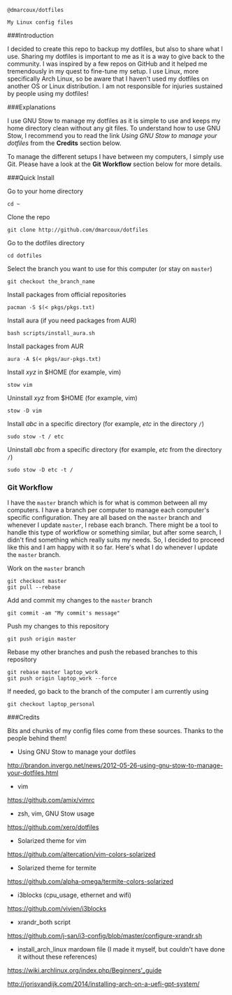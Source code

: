 ```
@dmarcoux/dotfiles

My Linux config files
```

###Introduction

I decided to create this repo to backup my dotfiles, but also to share what I use. Sharing my dotfiles is important to me as it is a way to give back to the community. I was inspired by a few repos on GitHub and it helped me tremendously in my quest to fine-tune my setup. I use Linux, more specifically Arch Linux, so be aware that I haven't used my dotfiles on another OS or Linux distribution. I am not responsible for injuries sustained by people using my dotfiles!


###Explanations

I use GNU Stow to manage my dotfiles as it is simple to use and keeps my home directory clean without any git files. To understand how to use GNU Stow, I recommend you to read the link *Using GNU Stow to manage your dotfiles* from the **Credits** section below.

To manage the different setups I have between my computers, I simply use Git. Please have a look at the **Git Workflow** section below for more details.


###Quick Install

Go to your home directory

```cd ~```

Clone the repo

```git clone http://github.com/dmarcoux/dotfiles```

Go to the dotfiles directory

```cd dotfiles```

Select the branch you want to use for this computer (or stay on `master`)

```git checkout the_branch_name```

Install packages from official repositories

```pacman -S $(< pkgs/pkgs.txt)```

Install aura (if you need packages from AUR)

```bash scripts/install_aura.sh```

Install packages from AUR

```aura -A $(< pkgs/aur-pkgs.txt)```

Install *xyz* in $HOME (for example, vim)

```stow vim```

Uninstall *xyz* from $HOME (for example, vim)

```stow -D vim```

Install *abc* in a specific directory (for example, *etc* in the directory `/`)

```sudo stow -t / etc```

Uninstall *abc* from a specific directory (for example, *etc* from the directory `/`)

```sudo stow -D etc -t /```


### Git Workflow

I have the `master` branch which is for what is common between all my computers. I have a branch per computer to manage each computer's specific configuration. They are all based on the `master` branch and whenever I update `master`, I rebase each branch. There might be a tool to handle this type of workflow or something similar, but after some search, I didn't find something which really suits my needs. So, I decided to proceed like this and I am happy with it so far. Here's what I do whenever I update the `master` branch.

Work on the `master` branch

```
git checkout master
git pull --rebase
```

Add and commit my changes to the `master` branch

```git commit -am "My commit's message"```

Push my changes to this repository

```git push origin master```

Rebase my other branches and push the rebased branches to this repository

```
git rebase master laptop_work
git push origin laptop_work --force
```

If needed, go back to the branch of the computer I am currently using

```git checkout laptop_personal```


###Credits

Bits and chunks of my config files come from these sources. Thanks to the people behind them!

- Using GNU Stow to manage your dotfiles

http://brandon.invergo.net/news/2012-05-26-using-gnu-stow-to-manage-your-dotfiles.html

- vim

https://github.com/amix/vimrc

- zsh, vim, GNU Stow usage

https://github.com/xero/dotfiles

- Solarized theme for vim

https://github.com/altercation/vim-colors-solarized

- Solarized theme for termite

https://github.com/alpha-omega/termite-colors-solarized

- i3blocks (cpu_usage, ethernet and wifi)

https://github.com/vivien/i3blocks

- xrandr_both script

https://github.com/j-san/i3-config/blob/master/configure-xrandr.sh

- install_arch_linux mardown file (I made it myself, but couldn't have done it without these references)

https://wiki.archlinux.org/index.php/Beginners'_guide

http://jorisvandijk.com/2014/installing-arch-on-a-uefi-gpt-system/

